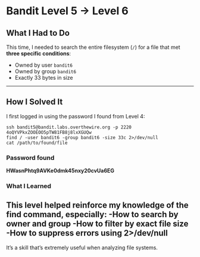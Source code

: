 # Bandit Level 5 → Level 6

## What I Had to Do  
This time, I needed to search the entire filesystem (`/`) for a file that met **three specific conditions**:
- Owned by user `bandit6`
- Owned by group `bandit6`
- Exactly 33 bytes in size

---

## How I Solved It  
I first logged in using the password I found from Level 4:

```
ssh bandit5@bandit.labs.overthewire.org -p 2220
4oQYVPkxZOOEOO5pTW81FB8j8lxXGUQw
find / -user bandit6 -group bandit6 -size 33c 2>/dev/null
cat /path/to/found/file

```
### Password found 
**HWasnPhtq9AVKe0dmk45nxy20cvUa6EG**

### What I Learned
This level helped reinforce my knowledge of the find command, especially:
-How to search by owner and group
-How to filter by exact file size
-How to suppress errors using 2>/dev/null
---
It’s a skill that’s extremely useful when analyzing file systems.

